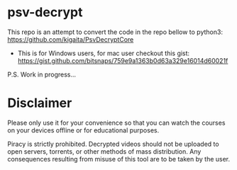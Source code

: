 # psv-decrypt

This repo is an attempt to convert the code in the repo bellow to python3:
https://github.com/kigaita/PsvDecryptCore

- This is for Windows users, for mac user checkout this gist:
https://gist.github.com/bitsnaps/759e9a1363b0d63a329e16014d60021f

P.S. Work in progress...

# Disclaimer
Please only use it for your convenience so that you can watch the courses on your devices offline or for educational purposes.

Piracy is strictly prohibited. Decrypted videos should not be uploaded to open servers, torrents, or other methods of mass distribution.
Any consequences resulting from misuse of this tool are to be taken by the user.
